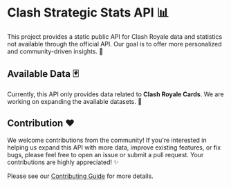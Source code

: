 # Clash Strategic Stats API 📊

This project provides a static public API for Clash Royale data and statistics not available through the official API. Our goal is to offer more personalized and community-driven insights. 🤝

## Available Data 🃏

Currently, this API only provides data related to **Clash Royale Cards**. We are working on expanding the available datasets. 🚀

## Contribution ❤️

We welcome contributions from the community! If you're interested in helping us expand this API with more data, improve existing features, or fix bugs, please feel free to open an issue or submit a pull request. Your contributions are highly appreciated! ✨

Please see our [Contributing Guide](CONTRIBUTING.md) for more details.
